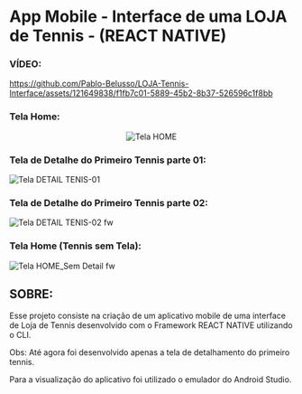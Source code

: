 # App Mobile - Interface de uma LOJA de Tennis - (REACT NATIVE)

### VÍDEO:

 https://github.com/Pablo-Belusso/LOJA-Tennis-Interface/assets/121649838/f1fb7c01-5889-45b2-8b37-526596c1f8bb 

### Tela Home:
<div align="center">
 
  ![Tela HOME](https://github.com/Pablo-Belusso/LOJA-Tennis-Interface/assets/121649838/1b6db46c-257b-4c56-892f-ef33f68bec8d) 

</div>
 
### Tela de Detalhe do Primeiro Tennis parte 01:

![Tela DETAIL TENIS-01](https://github.com/Pablo-Belusso/LOJA-Tennis-Interface/assets/121649838/d8266300-62a9-433a-ae20-070022fec05f)

### Tela de Detalhe do Primeiro Tennis parte 02:

![Tela DETAIL TENIS-02 fw](https://github.com/Pablo-Belusso/LOJA-Tennis-Interface/assets/121649838/fe3201c8-b049-4fcd-9684-79daf9f1736b)

### Tela Home (Tennis sem Tela):

![Tela HOME_Sem Detail fw](https://github.com/Pablo-Belusso/LOJA-Tennis-Interface/assets/121649838/2ad08ac7-5ec9-4f5c-b62e-2a07f7565d18)

## SOBRE:

Esse projeto consiste na criação de um aplicativo mobile de uma interface de Loja de Tennis desenvolvido com o Framework REACT NATIVE utilizando o CLI.

Obs: Até agora foi desenvolvido apenas a tela de detalhamento do primeiro tennis.

Para a visualização do aplicativo foi utilizado o emulador do Android Studio.
